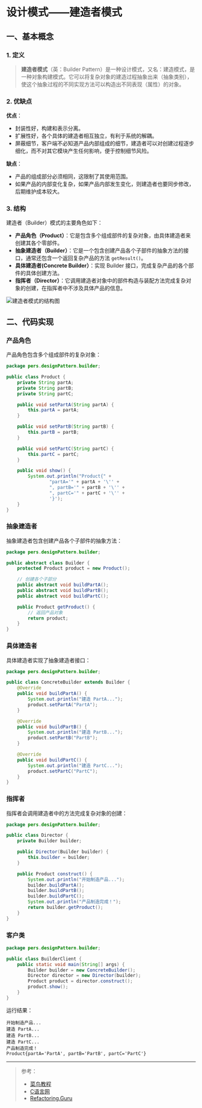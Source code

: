 # 设计模式——建造者模式

## 一、基本概念

### 1. 定义

> **建造者模式**（英：Builder Pattern）是一种设计模式，又名：建造模式，是一种对象构建模式。它可以将复杂对象的建造过程抽象出来（抽象类别），使这个抽象过程的不同实现方法可以构造出不同表现（属性）的对象。

### 2. 优缺点

**优点**：

- 封装性好，构建和表示分离。
- 扩展性好，各个具体的建造者相互独立，有利于系统的解耦。
- 屏蔽细节，客户端不必知道产品内部组成的细节，建造者可以对创建过程逐步细化，而不对其它模块产生任何影响，便于控制细节风险。

**缺点**：

- 产品的组成部分必须相同，这限制了其使用范围。
- 如果产品的内部变化复杂，如果产品内部发生变化，则建造者也要同步修改，后期维护成本较大。

### 3. 结构

建造者（Builder）模式的主要角色如下：

- **产品角色（Product）**：它是包含多个组成部件的复杂对象，由具体建造者来创建其各个零部件。
- **抽象建造者（Builder）**：它是一个包含创建产品各个子部件的抽象方法的接口，通常还包含一个返回复杂产品的方法 `getResult()`。
- **具体建造者(Concrete Builder）**：实现 Builder 接口，完成复杂产品的各个部件的具体创建方法。
- **指挥者（Director）**：它调用建造者对象中的部件构造与装配方法完成复杂对象的创建，在指挥者中不涉及具体产品的信息。

![建造者模式的结构图](http://blog-img-figure.oss-cn-chengdu.aliyuncs.com/img/3-1Q1141H441X4.gif)

## 二、代码实现

### 产品角色

产品角色包含多个组成部件的复杂对象：

```java
package pers.designPattern.builder;

public class Product {
    private String partA;
    private String partB;
    private String partC;

    public void setPartA(String partA) {
        this.partA = partA;
    }

    public void setPartB(String partB) {
        this.partB = partB;
    }

    public void setPartC(String partC) {
        this.partC = partC;
    }

    public void show() {
        System.out.println("Product{" +
                "partA='" + partA + '\'' +
                ", partB='" + partB + '\'' +
                ", partC='" + partC + '\'' +
                '}');
    }
}
```

### 抽象建造者

抽象建造者包含创建产品各个子部件的抽象方法：

```java
package pers.designPattern.builder;

public abstract class Builder {
    protected Product product = new Product();

    // 创建各个子部分
    public abstract void buildPartA();
    public abstract void buildPartB();
    public abstract void buildPartC();

    public Product getProduct() {
        // 返回产品对象
        return product;
    }
}
```

### 具体建造者

具体建造者实现了抽象建造者接口：

```java
package pers.designPattern.builder;

public class ConcreteBuilder extends Builder {
    @Override
    public void buildPartA() {
        System.out.println("建造 PartA...");
        product.setPartA("PartA");
    }

    @Override
    public void buildPartB() {
        System.out.println("建造 PartB...");
        product.setPartB("PartB");
    }

    @Override
    public void buildPartC() {
        System.out.println("建造 PartC...");
        product.setPartC("PartC");
    }
}
```

### 指挥者

指挥者会调用建造者中的方法完成复杂对象的创建：

```java
package pers.designPattern.builder;

public class Director {
    private Builder builder;

    public Director(Builder builder) {
        this.builder = builder;
    }

    public Product construct() {
        System.out.println("开始制造产品...");
        builder.buildPartA();
        builder.buildPartB();
        builder.buildPartC();
        System.out.println("产品制造完成！");
        return builder.getProduct();
    }
}
```

### 客户类

```java
package pers.designPattern.builder;

public class BuilderClient {
    public static void main(String[] args) {
        Builder builder = new ConcreteBuilder();
        Director director = new Director(builder);
        Product product = director.construct();
        product.show();
    }
}
```

运行结果：

```
开始制造产品...
建造 PartA...
建造 PartB...
建造 PartC...
产品制造完成！
Product{partA='PartA', partB='PartB', partC='PartC'}
```

***

> 参考：
>
> - [菜鸟教程](https://www.runoob.com/design-pattern/singleton-pattern.html)
> - [C语言网](http://c.biancheng.net/view/1338.html)
> - [Refactoring.Guru](https://refactoringguru.cn/)